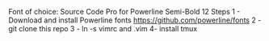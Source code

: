 Font of choice: Source Code Pro for Powerline Semi-Bold 12
Steps
1 - Download and install Powerline fonts
  https://github.com/powerline/fonts
2 - git clone this repo
3 - ln -s vimrc and .vim
4- install tmux
